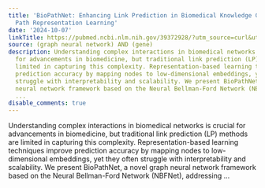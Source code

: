 ```yaml
---
title: 'BioPathNet: Enhancing Link Prediction in Biomedical Knowledge Graphs through
  Path Representation Learning'
date: '2024-10-07'
linkTitle: https://pubmed.ncbi.nlm.nih.gov/39372928/?utm_source=curl&utm_medium=rss&utm_campaign=pubmed-2&utm_content=1x5bM_TNL8gjogAcnslpo2s2PbDe-61JVM2h9yowOYSiZ7Dkrt&fc=20220919211934&ff=20241007200552&v=2.18.0.post9+e462414
source: (graph neural network) AND (gene)
description: Understanding complex interactions in biomedical networks is crucial
  for advancements in biomedicine, but traditional link prediction (LP) methods are
  limited in capturing this complexity. Representation-based learning techniques improve
  prediction accuracy by mapping nodes to low-dimensional embeddings, yet they often
  struggle with interpretability and scalability. We present BioPathNet, a novel graph
  neural network framework based on the Neural Bellman-Ford Network (NBFNet), addressing
  ...
disable_comments: true
---
```

Understanding complex interactions in biomedical networks is crucial for advancements in biomedicine, but traditional link prediction (LP) methods are limited in capturing this complexity. Representation-based learning techniques improve prediction accuracy by mapping nodes to low-dimensional embeddings, yet they often struggle with interpretability and scalability. We present BioPathNet, a novel graph neural network framework based on the Neural Bellman-Ford Network (NBFNet), addressing ...